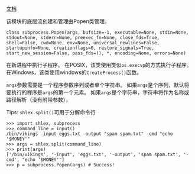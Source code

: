[文档](https://docs.python.org/3/library/subprocess.html)

该模块的底层流创建和管理由Popen类管理。

`class subprocess.Popen(args, bufsize=-1, executable=None, stdin=None, stdout=None, stderr=None, preexec_fn=None, close_fds=True, shell=False, cwd=None, env=None, universal_newlines=False, startupinfo=None, creationflags=0, restore_signals=True, start_new_session=False, pass_fds=(), *, encoding=None, errors=None)`

在新进程中执行子程序。
在POSIX，该类使用类似`os.execvp`的方式执行子程序。
在Windows，该类使用windows的`CreateProcess()`函数。

`args`参数需要是一个程序参数序列或者单个字符串。
如果`args`是个序列，默认将要执行的程序是`args`的第一个元素。
如果`args`是个字符串，字符串将作为名称或路径解析（没有附带参数），

Tips: `shlex.split()`可用于分解命令行
```
>>> import shlex, subprocess
>>> command_line = input()
/bin/vikings -input eggs.txt -output "spam spam.txt" -cmd "echo '$MONEY'"
>>> args = shlex.split(command_line)
>>> print(args)
['/bin/vikings', '-input', 'eggs.txt', '-output', 'spam spam.txt', '-cmd', "echo '$MONEY'"]
>>> p = subprocess.Popen(args) # Success!
```
